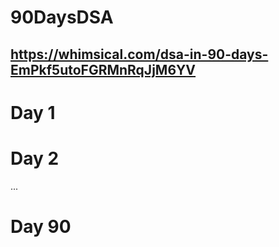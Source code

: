 # 90DaysDSA

## https://whimsical.com/dsa-in-90-days-EmPkf5utoFGRMnRqJjM6YV

# Day 1


# Day 2


...


# Day 90


